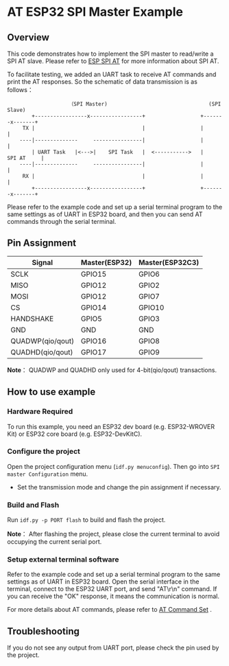 # AT ESP32 SPI Master Example

## Overview

This code demonstrates how to implement the SPI master to read/write a SPI AT slave. Please refer to [ESP SPI AT](https://docs.espressif.com/projects/esp-at/en/latest/Compile_and_Develop/How_to_implement_SPI_AT.html)  for more information about SPI AT.

To facilitate testing, we added an UART task to receive AT commands and print the AT responses. So the schematic of data transmission is as follows：

```
                    （SPI Master)                                 (SPI Slave)
        +-----------------x-----------------+                  +-------x-------+
     TX |                                   |                  |               |
    ----|--------------     ----------------|                  |               |
        | UART Task   |<--->|    SPI Task   |  <----------->   |    SPI AT     |
    ----|--------------     ----------------|                  |               |
     RX |                                   |                  |               |
        +-----------------x-----------------+                  +-------x-------+

```
Please refer to the example code and set up a serial terminal program to the same settings as of UART in ESP32 board, and then you can send AT commands through the serial terminal.

## Pin Assignment

| Signal           | Master(ESP32) | Master(ESP32C3) |
| ---------------- | ------------- | -------------   |
| SCLK             | GPIO15        | GPIO6           |
| MISO             | GPIO12        | GPIO2           |
| MOSI             | GPIO12        | GPIO7           |
| CS               | GPIO14        | GPIO10          |
| HANDSHAKE        | GPIO5         | GPIO3           |
| GND              | GND           | GND             |
| QUADWP(qio/qout) | GPIO16        | GPIO8           |
| QUADHD(qio/qout) | GPIO17        | GPIO9           |

**Note**： QUADWP and QUADHD only used for 4-bit(qio/qout) transactions.

## How to use example

### Hardware Required

To run this example, you need an ESP32 dev board (e.g. ESP32-WROVER Kit) or ESP32 core board (e.g. ESP32-DevKitC).

### Configure the project

Open the project configuration menu (`idf.py menuconfig`). Then go into `SPI master Configuration` menu.

- Set the transmission mode and change the pin assignment if necessary.

### Build and Flash

Run `idf.py -p PORT flash` to build and flash the project.

**Note**： After flashing the project, please close the current terminal to avoid occupying the current serial port.

### Setup external terminal software
Refer to the example code and set up a serial terminal program to the same settings as of UART in ESP32 board. Open the serial interface in the terminal,  connect to the ESP32 UART port, and send "AT\r\n" command. If you can receive the "OK" response, it means the communication is normal.

For more details about AT commands, please refer to [AT Command Set](https://docs.espressif.com/projects/esp-at/en/latest/AT_Command_Set/index.html) .

## Troubleshooting
If you do not see any output from UART port, please check the pin used by the project.